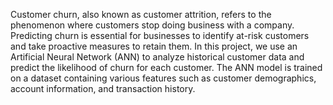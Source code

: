 Customer churn, also known as customer attrition, refers to the phenomenon where customers stop doing business with a company. Predicting churn is essential for businesses to identify at-risk customers and take proactive measures to retain them.
In this project, we use an Artificial Neural Network (ANN) to analyze historical customer data and predict the likelihood of churn for each customer. The ANN model is trained on a dataset containing various features such as customer demographics, account information, and transaction history.
